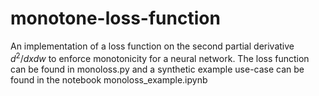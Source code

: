 # monotone-loss-function

An implementation of a loss function on the second partial derivative $d^2/dxdw$ to enforce monotonicity for a neural network.
The loss function can be found in monoloss.py and a synthetic example use-case can be found in the notebook monoloss_example.ipynb
